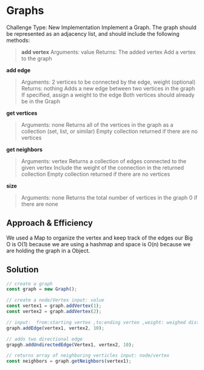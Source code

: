# Graphs

Challenge Type: New Implementation
Implement a Graph. The graph should be represented as an adjacency list, and should include the following methods:

> **add vertex**
> Arguments: value
> Returns: The added vertex
> Add a vertex to the graph

**add edge**

> Arguments: 2 vertices to be connected by the edge, weight (optional)
> Returns: nothing
> Adds a new edge between two vertices in the graph
> If specified, assign a weight to the edge
> Both vertices should already be in the Graph

**get vertices**

> Arguments: none
> Returns all of the vertices in the graph as a collection (set, list, or similar)
> Empty collection returned if there are no vertices

**get neighbors**

> Arguments: vertex
> Returns a collection of edges connected to the given vertex
> Include the weight of the connection in the returned collection
> Empty collection returned if there are no vertices

**size**

> Arguments: none
> Returns the total number of vertices in the graph
> 0 if there are none

## Approach & Efficiency

We used a Map to organize the vertex and keep track of the edges our Big O is O(1) because we are using a hashmap and space is O(n) because we are holding the graph in a Object.

## Solution

```javascript
// create a graph
const graph = new Graph();

// create a node/Vertex input: value
const vertex1 = graph.addVertex(1);
const vertex2 = graph.addVertex(2);

// input:  from:starting vertex ,to:ending vertex ,weight: weighed distance between verticles 
graph.addEdge(vertex1, vertex2, 10);

// adds two directional edge
grapgh.addUndirectedEdge(Vertex1, vertex2, 10);

// returns array of neighboring verticles input: node/vertex
const neighbors = graph.getNeighbors(vertex1);

```
